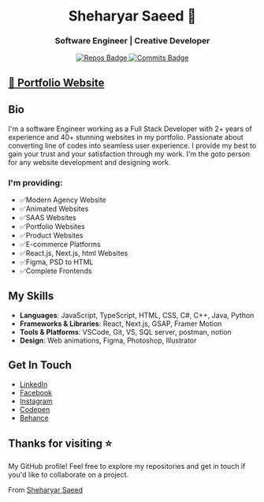 <h1 align="center">Sheharyar Saeed 👋</h1>
<h3 align="center">Software Engineer | Creative Developer</h3>

<p align="center">
  <a href="https://github.com/sherryjutt932?tab=repositories">
    <img src="https://badges.pufler.dev/repos/sherryjutt932" alt="Repos Badge" />
  </a>
  <a href="https://github.com/sherryjutt932">
    <img src="https://badges.pufler.dev/commits/yearly/sherryjutt932" alt="Commits Badge" />
  </a>
</p>

## [🔰 Portfolio Website](https://sheharyar-saeed-portfolio-2024.vercel.app/)

## Bio
I'm a software Engineer working as a Full Stack Developer with 2+ years of experience and 40+ stunning websites in my portfolio. Passionate about converting line of codes into seamless user experience. I provide my best to gain your trust and your satisfaction through my work. I'm the goto person for any website development and designing work.
### I'm providing:

- ✅Modern Agency Website
- ✅Animated Websites
- ✅SAAS Websites
- ✅Portfolio Websites
- ✅Product Websites
- ✅E-commerce Platforms
- ✅React.js, Next.js, html Websites
- ✅Figma, PSD to HTML
- ✅Complete Frontends

## My Skills
- **Languages**: JavaScript, TypeScript, HTML, CSS, C#, C++, Java, Python
- **Frameworks & Libraries**: React, Next.js, GSAP, Framer Motion
- **Tools & Platforms**: VSCode, Git, VS, SQL server, postman, notion
- **Design**: Web animations, Figma, Photoshop, Illustrator

## Get In Touch
- [LinkedIn](https://www.linkedin.com/in/sheharyarsaeed932/)
- [Facebook](https://www.facebook.com/profile.php?id=100009704040257)
- [Instagram](https://www.instagram.com/sherry_jutt42/)
- [Codepen](https://codepen.io/sherryjutt932)
- [Behance](https://www.behance.net/sheharyarsaeed1)

## Thanks for visiting ⭐️
My GitHub profile! Feel free to explore my repositories and get in touch if you'd like to collaborate on a project.

From [Sheharyar Saeed](https://sheharyar-saeed-portfolio-2024.vercel.app/)

<!--
**sherryjutt932/sherryjutt932** is a ✨ _special_ ✨ repository because its `README.md` (this file) appears on your GitHub profile.

Here are some ideas to get you started:

- 🔭 I’m currently working on ...
- 🌱 I’m currently learning ...
- 👯 I’m looking to collaborate on ...
- 🤔 I’m looking for help with ...
- 💬 Ask me about ...
- 📫 How to reach me: ...
- 😄 Pronouns: ...
- ⚡ Fun fact: ...
-->
